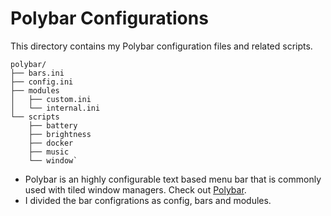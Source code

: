 # Polybar Configurations
This directory contains my Polybar configuration files and related scripts.

```
polybar/
├── bars.ini
├── config.ini
├── modules
│   ├── custom.ini
│   └── internal.ini
└── scripts
    ├── battery
    ├── brightness
    ├── docker
    ├── music
    └── window`
```
- Polybar is an highly configurable text based menu bar that is commonly used with
tiled window managers. Check out <a href="https://github.com/polybar/polybar">Polybar</a>.
- I divided the bar configrations as config, bars and modules. 
